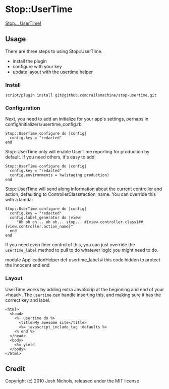 # Stop::UserTime

[Stop... UserTime!](http://dancejam.com/videos/1054584095-mc-hammer-cant-touch-this-asian-sty)

## Usage

There are three steps to using Stop::UserTime.

 * install the plugin
 * configure with your key
 * update layout with the usertime helper


### Install

    script/plugin install git@github.com:railsmachine/stop-usertime.git


### Configuration

Next, you need to add an initialize for your app's settings, perhaps in config/initializers/usertime_config.rb

    Stop::UserTime.configure do |config|
      config.key = "redacted"
    end

Stop::UserTime only will enable UserTime reporting for production by default. If you need others, it's easy to add:

    Stop::UserTime.configure do |config|
      config.key = "redacted"
      config.environments = %w(staging production)
    end


Stop::UserTime will send along information about the current controller and action, defaulting to ControllerClass#action_name. You can override this with a lamda:


    Stop::UserTime.configure do |config|
      config.key = "redacted"
      config.label_generator do |view|
         "Oh oh oh... oh oh... stop... #{view.controller.class}##{view.controller.action_name}"
      end
    end

If you need even finer control of this, you can just override the `usertime_label` method to pull to do whatever logic you might need to do.

   module ApplicationHelper
     def usertime_label
       # this code hidden to protect the innocent
     end
   end

### Layout

UserTime works by adding extra JavaScrip at the beginning and end of your &lt;head&gt;. The `usertime` can handle inserting this, and making sure it has the correct key and label.


    <html>
      <head>
        <%- usertime do %>
          <title>My awesome site</title>
          <%= javascript_include_tag :defaults %>
        <% end %>
      </head>
      <body>
        <%= yield
      </body>
    </html>

## Credit

Copyright (c) 2010 Josh Nichols, released under the MIT license
